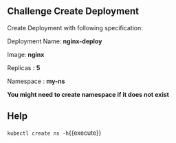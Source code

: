 ## Challenge Create Deployment

Create Deployment with following specification:

Deployment Name:<b> nginx-deploy </b>

Image:<b> nginx </b>

Replicas : <b> 5 </b>

Namespace : <b> my-ns </b>

**You might need to create namespace if it does not exist**

## Help
`kubectl create ns -h`{{execute}}
